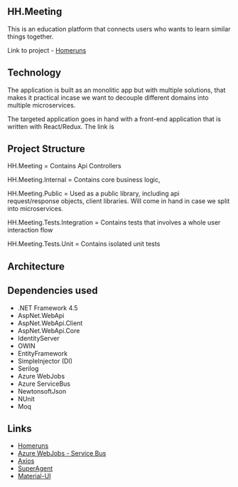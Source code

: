## HH.Meeting

This is an education platform that connects users who wants to learn similar things together. 

Link to project - [Homeruns](https://www.homeruns.io)

## Technology

The application is built as an monolitic app but with multiple solutions, that makes it practical incase we want to decouple different domains into multiple microservices. 

The targeted application goes in hand with a front-end application that is written with React/Redux. The link is 

## Project Structure

HH.Meeting = Contains Api Controllers

HH.Meeting.Internal = Contains core business logic, 

HH.Meeting.Public = Used as a public library, including api request/response objects, client libraries. Will come in hand in case we split into microservices. 

HH.Meeting.Tests.Integration = Contains tests that involves a whole user interaction flow

HH.Meeting.Tests.Unit = Contains isolated unit tests

## Architecture 

## Dependencies used
- .NET Framework 4.5
- AspNet.WebApi
- AspNet.WebApi.Client
- AspNet.WebApi.Core
- IdentityServer 
- OWIN 
- EntityFramework
- SimpleInjector (DI)
- Serilog
- Azure WebJobs
- Azure ServiceBus
- NewtonsoftJson
- NUnit
- Moq

## Links
- [Homeruns](https://www.homeruns.io)
- [Azure WebJobs - Service Bus](https://docs.microsoft.com/en-us/azure/app-service-web/websites-dotnet-webjobs-sdk-service-bus)
- [Axios](https://github.com/mzabriskie/axios)
- [SuperAgent](https://github.com/visionmedia/superagent)
- [Material-UI](http://www.material-ui.com/)